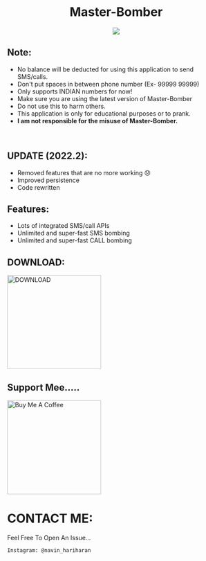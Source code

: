 <h1 align="center">Master-Bomber</h1>

<p align="center">
  <img src="https://github.com/navin-hariharan/Master-Bomber/blob/master/MASTERBOMBER.png"><br>
</p>

## Note:

- No balance will be deducted for using this application to send SMS/calls.
- Don't put spaces in between phone number (Ex- 99999 99999)
- Only supports INDIAN numbers for now!
- Make sure you are using the latest version of Master-Bomber
- Do not use this to harm others.
- This application is only for educational purposes or to prank.
- **I am not responsible for the misuse of Master-Bomber.**
<br>

## UPDATE (2022.2):

- Removed features that are no more working 😞
- Improved persistence 
- Code rewritten

## Features:

- Lots of integrated SMS/call APIs
- Unlimited and super-fast SMS bombing
- Unlimited and super-fast CALL bombing

## DOWNLOAD:

<a href="https://github.com/navin-hariharan/Master-Bomber/releases/download/v0.0.1/MASTER-BOMBER.apk" target="_blank"><img src="https://www.pnglib.com/wp-content/uploads/2021/02/black-button_6021f0b6c730e.png" alt="DOWNLOAD" width="217px"></a>

## Support Mee.....

<a href="https://www.buymeacoffee.com/navinhariharan" target="_blank"><img src="https://cdn.buymeacoffee.com/buttons/v2/arial-yellow.png" alt="Buy Me A Coffee" width="217px"></a> 


# CONTACT ME:

Feel Free To Open An Issue...

```
Instagram: @navin_hariharan
```
